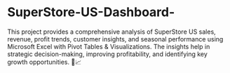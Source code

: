 # SuperStore-US-Dashboard-
This project provides a comprehensive analysis of SuperStore US sales, revenue, profit trends, customer insights, and seasonal performance using Microsoft Excel with Pivot Tables &amp; Visualizations. The insights help in strategic decision-making, improving profitability, and identifying key growth opportunities. 🚀📈
